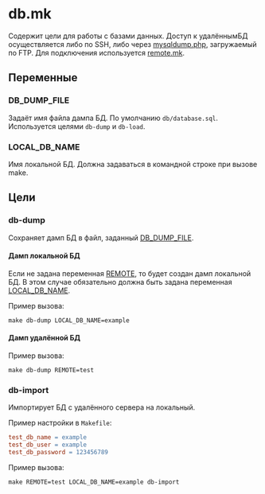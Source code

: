 # db.mk

Содержит цели для работы с базами данных. Доступ к удалённымБД осуществляется либо по SSH, либо
через [mysqldump.php](mysqldump.php), загружаемый по FTP. Для подключения используется
[remote.mk](#remotemk).

## Переменные

### DB_DUMP_FILE

Задаёт имя файла дампа БД. По умолчанию `db/database.sql`. Используется целями `db-dump` и
`db-load`.

### LOCAL_DB_NAME

Имя локальной БД. Должна задаваться в командной строке при вызове make. 

## Цели

### db-dump

Сохраняет дамп БД в файл, заданный [DB_DUMP_FILE](#DB_DUMP_FILE).

#### Дамп локальной БД

Если не задана переменная [REMOTE](remote.md#REMOTE), то будет создан дамп локальной БД. В этом
случае обязательно должна быть задана переменная [LOCAL_DB_NAME](#LOCAL_DB_NAME).

Пример вызова:

    make db-dump LOCAL_DB_NAME=example

#### Дамп удалённой БД

Пример вызова:

    make db-dump REMOTE=test

### db-import

Импортирует БД с удалённого сервера на локальный.

Пример настройки в `Makefile`:

```makefile
test_db_name = example
test_db_user = example
test_db_password = 123456789
```
Пример вызова:

    make REMOTE=test LOCAL_DB_NAME=example db-import

